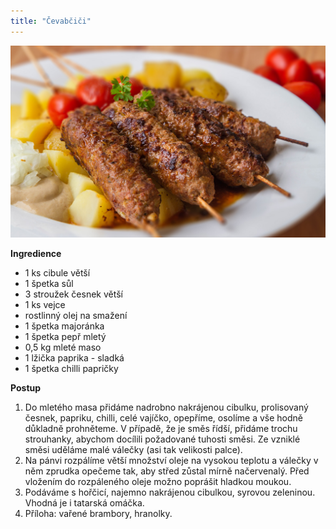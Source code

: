 ```yaml
---
title: "Čevabčiči"
---
```


![cevabcici](./images/cevabcici.jpg)

**Ingredience**

- 1 ks cibule větší
- 1 špetka sůl
- 3 stroužek česnek větší
- 1 ks vejce
- rostlinný olej na smažení
- 1 špetka majoránka
- 1 špetka pepř mletý
- 0,5 kg mleté maso
- 1 lžička paprika - sladká
- 1 špetka chilli papričky

**Postup**

1. Do mletého masa přidáme nadrobno nakrájenou cibulku, prolisovaný česnek, papriku, chilli, celé vajíčko, opepříme, osolíme a vše hodně důkladně prohněteme. V případě, že je směs řídší, přidáme trochu strouhanky, abychom docílili požadované tuhosti směsi. Ze vzniklé směsi uděláme malé válečky (asi tak velikosti palce).
2. Na pánvi rozpálíme větší množství oleje na vysokou teplotu a válečky v něm zprudka opečeme tak, aby střed zůstal mírně načervenalý. Před vložením do rozpáleného oleje možno poprášit hladkou moukou.
3. Podáváme s hořčicí, najemno nakrájenou cibulkou, syrovou zeleninou. Vhodná je i tatarská omáčka.
4. Příloha: vařené brambory, hranolky.
